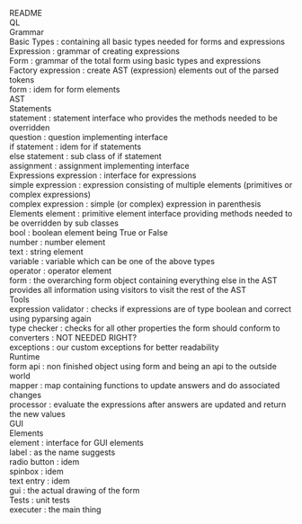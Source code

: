 README <br />
    QL <br />
        Grammar <br />
            Basic Types             : containing all basic types needed for forms and expressions <br />
            Expression              : grammar of creating expressions <br />
            Form                    : grammar of the total form using basic types and expressions <br />
        Factory
            expression              : create AST (expression) elements out of the parsed tokens <br />
            form                    : idem for form elements <br />
        AST <br />
            Statements <br />
                statement           : statement interface who provides the methods needed to be overridden <br />
                question            : question implementing interface <br />
                if statement        : idem for if statements <br />
                else statement      : sub class of if statement <br />
                assignment          : assignment implementing interface <br />
            Expressions
                expression          : interface for expressions <br />
                simple expression   : expression consisting of multiple elements (primitives or complex expressions) <br />
                complex expression  : simple (or complex) expression in parenthesis <br />
            Elements
                element             : primitive element interface providing methods needed to be overridden by sub classes <br />
                bool                : boolean element being True or False <br />
                number              : number element <br />
                text                : string element <br />
                variable            : variable which can be one of the above types <br />
                operator            : operator element <br />
            form                    : the overarching form object containing everything else in the AST <br />
                                      provides all information using visitors to visit the rest of the AST <br />
        Tools <br />
            expression validator    : checks if expressions are of type boolean and correct using pyparsing again <br />
            type checker            : checks for all other properties the form should conform to <br />
            converters              : NOT NEEDED RIGHT? <br />
            exceptions              : our custom exceptions for better readability <br />
        Runtime <br />
            form api                : non finished object using form and being an api to the outside world <br />
            mapper                  : map containing functions to update answers and do associated changes <br />
            processor               : evaluate the expressions after answers are updated and return the new values <br />
        GUI <br />
            Elements <br />
               element              : interface for GUI elements <br />
               label                : as the name suggests <br />
               radio button         : idem <br />
               spinbox              : idem <br />
               text entry           : idem <br />
            gui                     : the actual drawing of the form <br />
        Tests                       : unit tests <br />
        executer                    : the main thing <br />

